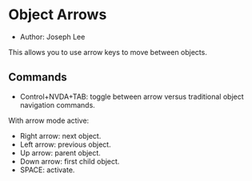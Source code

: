  # Object Arrows #

* Author: Joseph Lee

This allows you to use arrow keys to move between objects.

## Commands

* Control+NVDA+TAB: toggle between arrow versus traditional object navigation commands.

With arrow mode active:

* Right arrow: next object.
* Left arrow: previous object.
* Up arrow: parent object.
* Down arrow: first child object.
* SPACE: activate.
